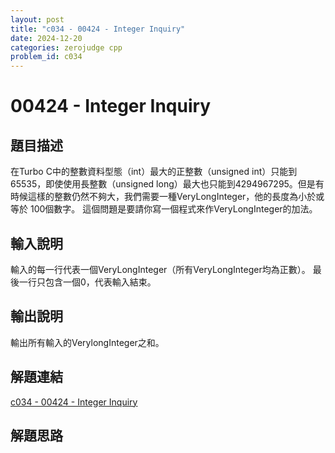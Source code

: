 ```yaml
---
layout: post
title: "c034 - 00424 - Integer Inquiry"
date: 2024-12-20
categories: zerojudge cpp
problem_id: c034
---
```


# 00424 - Integer Inquiry

## 題目描述

在Turbo C中的整數資料型態（int）最大的正整數（unsigned int）只能到65535，即使使用長整數（unsigned long）最大也只能到4294967295。但是有時候這樣的整數仍然不夠大，我們需要一種VeryLongInteger，他的長度為小於或等於 100個數字。 這個問題是要請你寫一個程式來作VeryLongInteger的加法。

## 輸入說明

輸入的每一行代表一個VeryLongInteger（所有VeryLongInteger均為正數）。 最後一行只包含一個0，代表輸入結束。

## 輸出說明

輸出所有輸入的VerylongInteger之和。

## 解題連結

[c034 - 00424 - Integer Inquiry](https://zerojudge.tw/ShowProblem?problemid=c034)

## 解題思路

